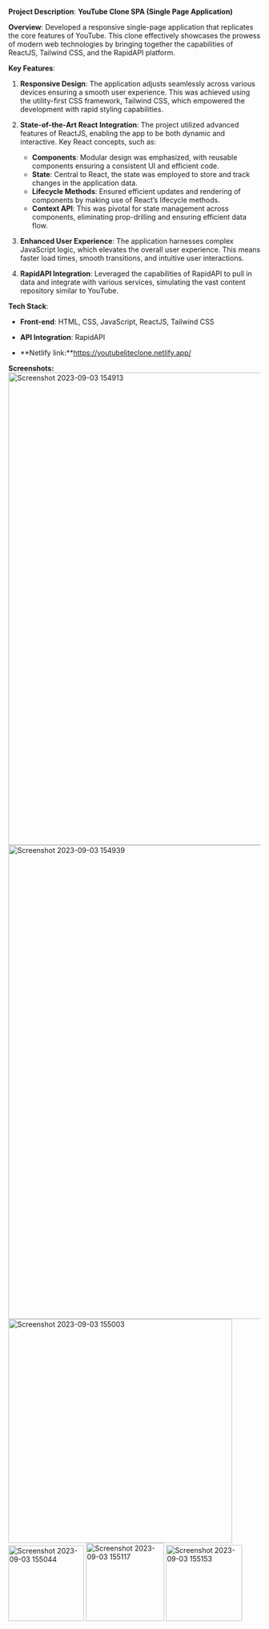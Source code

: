 **Project Description**: **YouTube Clone SPA (Single Page Application)**

**Overview**:
Developed a responsive single-page application that replicates the core features of YouTube. This clone effectively showcases the prowess of modern web technologies by bringing together the capabilities of ReactJS, Tailwind CSS, and the RapidAPI platform.

**Key Features**:

1. **Responsive Design**: The application adjusts seamlessly across various devices ensuring a smooth user experience. This was achieved using the utility-first CSS framework, Tailwind CSS, which empowered the development with rapid styling capabilities.

2. **State-of-the-Art React Integration**: The project utilized advanced features of ReactJS, enabling the app to be both dynamic and interactive. Key React concepts, such as:
    - **Components**: Modular design was emphasized, with reusable components ensuring a consistent UI and efficient code.
    - **State**: Central to React, the state was employed to store and track changes in the application data.
    - **Lifecycle Methods**: Ensured efficient updates and rendering of components by making use of React’s lifecycle methods.
    - **Context API**: This was pivotal for state management across components, eliminating prop-drilling and ensuring efficient data flow.

3. **Enhanced User Experience**: The application harnesses complex JavaScript logic, which elevates the overall user experience. This means faster load times, smooth transitions, and intuitive user interactions.

4. **RapidAPI Integration**: Leveraged the capabilities of RapidAPI to pull in data and integrate with various services, simulating the vast content repository similar to YouTube.

**Tech Stack**:
- **Front-end**: HTML, CSS, JavaScript, ReactJS, Tailwind CSS
- **API Integration**: RapidAPI

- **Netlify link:**https://youtubeliteclone.netlify.app/

**Screenshots:**
<img width="943" alt="Screenshot 2023-09-03 154913" src="https://github.com/Sanskar-keshri/Youtube-Lite/assets/82763697/0b756c66-00f7-4641-8201-0032025b40fa">
<img width="946" alt="Screenshot 2023-09-03 154939" src="https://github.com/Sanskar-keshri/Youtube-Lite/assets/82763697/76650417-0651-426d-8c40-c06e2a64b7e0">
<img width="447" alt="Screenshot 2023-09-03 155003" src="https://github.com/Sanskar-keshri/Youtube-Lite/assets/82763697/c90f0511-6a0c-424b-9db4-57f6163cb494">
<img width="151" alt="Screenshot 2023-09-03 155044" src="https://github.com/Sanskar-keshri/Youtube-Lite/assets/82763697/0eb7e857-e5ac-4f74-aff8-6da1f114ef2d">
<img width="156" alt="Screenshot 2023-09-03 155117" src="https://github.com/Sanskar-keshri/Youtube-Lite/assets/82763697/a692f3d6-267f-4440-89bb-964e2d6c64de">
<img width="152" alt="Screenshot 2023-09-03 155153" src="https://github.com/Sanskar-keshri/Youtube-Lite/assets/82763697/deca0918-e28a-440b-ac0f-e7607f5d153d">












